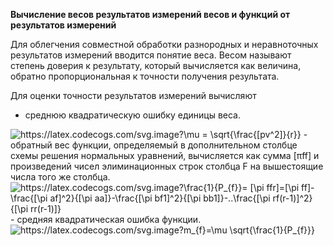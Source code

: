 **Вычисление весов результатов измерений весов и функций от результатов измерений**

Для облегчения совместной обработки разнородных и неравноточных результатов измерений вводится понятие веса. 
Весом  называют степень доверия к результату, который вычисляется как величина, 
обратно пропорциональная к точности получения результата.

Для оценки точности результатов измерений вычисляют
- среднюю квадратическую ошибку единицы веса.
<img src="https://latex.codecogs.com/svg.image?\mu&space;=&space;\sqrt{\frac{[pv^2]}{r}}" title="https://latex.codecogs.com/svg.image?\mu = \sqrt{\frac{[pv^2]}{r}}" />
- обратный вес функции, определяемый в дополнительном столбце схемы решения нормальных уравнений,
вычисляется как сумма [πff] и произведений чисел элиминационных строк столбца F на вышестоящие числа того же столбца.
<img src="https://latex.codecogs.com/svg.image?\frac{1}{P_{f}}=&space;[\pi&space;ffr]=[\pi&space;ff]-\frac{[\pi&space;af]^2}{[\pi&space;aa]}-\frac{[\pi&space;bf1]^2}{[\pi&space;bb1]}-..\frac{[\pi&space;rf(r-1)]^2}{[\pi&space;rr(r-1)]}" title="https://latex.codecogs.com/svg.image?\frac{1}{P_{f}}= [\pi ffr]=[\pi ff]-\frac{[\pi af]^2}{[\pi aa]}-\frac{[\pi bf1]^2}{[\pi bb1]}-..\frac{[\pi rf(r-1)]^2}{[\pi rr(r-1)]}" />
- средняя квадратическая ошибка функции.
<img src="https://latex.codecogs.com/svg.image?m_{f}=\mu&space;\sqrt{\frac{1}{P_{f}}}" title="https://latex.codecogs.com/svg.image?m_{f}=\mu \sqrt{\frac{1}{P_{f}}}" />

